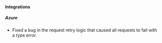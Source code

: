 
#### Integrations

##### Azure

- Fixed a bug in the request retry logic that caused all requests to fail with a type error.